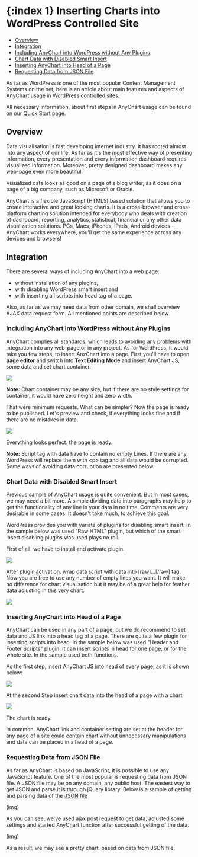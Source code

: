 {:index 1}
Inserting Charts into WordPress Controlled Site 
===========
  
* [Overview](#overview)
* [Integration](#integration)
 * [Including AnyChart into WordPress without Any Plugins](#including_anychart_into_wordpress_without_any_plugins)
 * [Chart Data with Disabled Smart Insert](#chart_data_with_disabled_smart_insert)
 * [Inserting AnyChart into Head of a Page](#inserting_anychart_into_head_of_a_page)
 * [Requesting Data from JSON File](#requesting_data_from_json_file)
  
  
As far as WordPress is one of the most popular Content Management Systems on the net, here is an article about main 
features and aspects of AnyChart usage in WordPress controlled sites.
  
All necessary information, about first steps in AnyChart usage can be found on our 
[Quick Start](../Quick_Start/Quick_Start) page.

## Overview

Data visualisation is fast developing internet industry. It has rooted almost into any aspect of our life. 
As far as it's the most effective way of presenting information, every presentation and every information dashboard 
requires visualized information. Moreover, pretty designed dashboard makes any web-page even more beautiful.
  
  
Visualized data looks as good on a page of a blog writer, as it does on a page of a big company, such as Microsoft 
or Oracle.
  
  
AnyChart is a flexible JavaScript (HTML5) based solution that allows you to create interactive and great looking 
charts. It is a cross-browser and cross-platform charting solution intended for everybody who deals with creation of 
dashboard, reporting, analytics, statistical, financial or any other data visualization solutions. PCs, Macs, iPhones, 
iPads, Android devices - AnyChart works everywhere, you'll get the same experience across any devices and browsers! 

## Integration

There are several ways of including AnyChart into a web page:
 * without installation of any plugins, 
 * with disabling WordPress smart insert and 
 * with inserting all scripts into head tag of a page.
  
Also, as far as we may need data from other domain, we shall overview AJAX data request form. All mentioned points are 
described below

### Including AnyChart into WordPress without Any Plugins

AnyChart complies all standards, which leads to avoiding any problems with integration into any web-page or in any project. As 
for WordPress, it would take you few steps, to insert AnzChart into a page. First you'll have to open **page editor** and switch 
into **Text Editing Mode** and insert AnyChart JS, some data and set chart container.

![](http://cdn.anychart.com/images/wordpress/no_plugins.png)

**Note:** Chart container may be any size, but if there are no style settings for container, it would have zero height 
and zero width.
  
  
That were minimum requests. What can be simpler? Now the page is ready to be published. Let's preview and check, if 
everything looks fine and if there are no mistakes in data.

![](http://cdn.anychart.com/images/wordpress/preview.png)

Everything looks perfect. the page is ready.
  
  
**Note:** Script tag with data have to contain no empty Lines. If there are any, WordPress will replace them with \<p> 
tag and all data would be corrupted. Some ways of avoiding data corruption are presented below.

### Chart Data with Disabled Smart Insert

Previous sample of AnyChart usage is quite convenient. But in most cases, we may need a bit more. A simple dividing data 
into paragraphs may help to get the functionality of any line in your data in no time. Comments are very desirable in 
some cases. It doesn't take much, to achieve this goal. 
  
  
WordPress provides you with variate of plugins for disabling smart insert. In the sample below was used "Raw HTML" 
plugin, but which of the smart insert disabling plugins was used plays no roll.
  
  
First of all. we have to install and activate plugin.

![](http://cdn.anychart.com/images/wordpress/pluging_activation.png)

After plugin activation. wrap data script with data into \[raw]...\[/raw] tag. Now you are free to use any number of 
empty lines you want. It will make no difference for chart visualisation but it may be of a great help for feather data 
adjusting in this very chart.

![](http://cdn.anychart.com/images/wordpress/raw_html.png)

### Inserting AnyChart into Head of a Page

AnyChart can be used in any part of a page, but we do recommend to set data and JS link into a head tag of a page. 
There are quite a few plugin for inserting scripts into head. In the sample below was used "Header and Footer Scripts" 
plugin. It can insert scripts in head for one page, or for the whole site. In the sample used both functions.
  
  
As the first step, insert AnyChart JS into head of every page, as it is shown below:

![](http://cdn.anychart.com/images/wordpress/header_plugin.png)

At the second Step insert chart data into the head of a page with a chart 

![](http://cdn.anychart.com/images/wordpress/header_script.png)

The chart is ready.
  
  
In common, AnyChart link and container setting are set at the header for any page of a site could contain chart 
without unnecessary manipulations and data can be placed in a head of a page.

### Requesting Data from JSON File

As far as AnyChart is based on JavaScript, it is possible to use any JavaScript feature. One of the most popular is 
requesting data from JSON file. A JSON file may be on any domain, any public host. The easiest way to get JSON and 
parse it is through jQuary library. Below is a sample of getting and parsing  data of the [JSON file](http://cdn.anychart.com/data/wordpress_article_data.json)
  
(img)
  
As you can see, we've used ajax post request to get data, adjusted some settings and started AnyChart function after 
successful getting of the data. 
  
  (img)
  
As a result, we may see a pretty chart, based on data from JSON file.

